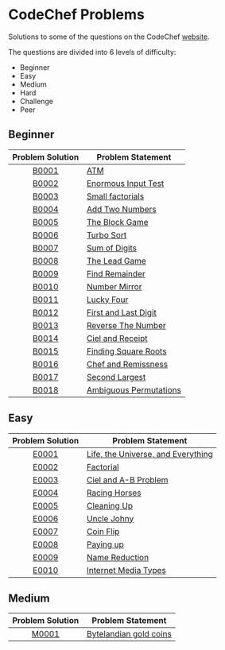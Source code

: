 # CodeChef Problems
Solutions to some of the questions on the CodeChef [website](https://www.codechef.com "CodeChef").

The questions are divided into 6 levels of difficulty:
* Beginner
* Easy
* Medium
* Hard
* Challenge
* Peer

## Beginner

|Problem Solution|Problem Statement|
|:--------------:|-----------------|
|[B0001]|[ATM]|
|[B0002]|[Enormous Input Test]|
|[B0003]|[Small factorials]|
|[B0004]|[Add Two Numbers]|
|[B0005]|[The Block Game]|
|[B0006]|[Turbo Sort]|
|[B0007]|[Sum of Digits]|
|[B0008]|[The Lead Game]|
|[B0009]|[Find Remainder]|
|[B0010]|[Number Mirror]|
|[B0011]|[Lucky Four]|
|[B0012]|[First and Last Digit]|
|[B0013]|[Reverse The Number]|
|[B0014]|[Ciel and Receipt]|
|[B0015]|[Finding Square Roots]|
|[B0016]|[Chef and Remissness]|
|[B0017]|[Second Largest]|
|[B0018]|[Ambiguous Permutations]|

## Easy

|Problem Solution|Problem Statement|
|:--------------:|-----------------|
|[E0001]|[Life, the Universe, and Everything]|
|[E0002]|[Factorial]|
|[E0003]|[Ciel and A-B Problem]|
|[E0004]|[Racing Horses]|
|[E0005]|[Cleaning Up]|
|[E0006]|[Uncle Johny]|
|[E0007]|[Coin Flip]|
|[E0008]|[Paying up]|
|[E0009]|[Name Reduction]|
|[E0010]|[Internet Media Types]|

## Medium

|Problem Solution|Problem Statement|
|:--------------:|-----------------|
|[M0001]|[Bytelandian gold coins]|

[//]: # (Beginner)

[B0001]: https://github.com/Mohammed-Shoaib/Coding-Problems/blob/master/CodeChef%20Problems/Beginner/B0001.cpp
[ATM]: https://www.codechef.com/problems/HS08TEST

[B0002]: https://github.com/Mohammed-Shoaib/Coding-Problems/blob/master/CodeChef%20Problems/Beginner/B0002.cpp
[Enormous Input Test]: https://www.codechef.com/problems/INTEST

[B0003]: https://github.com/Mohammed-Shoaib/Coding-Problems/blob/master/CodeChef%20Problems/Beginner/B0003.cpp
[Small factorials]: https://www.codechef.com/problems/FCTRL2

[B0004]: https://github.com/Mohammed-Shoaib/Coding-Problems/blob/master/CodeChef%20Problems/Beginner/B0004.cpp
[Add Two Numbers]: https://www.codechef.com/problems/FLOW001

[B0005]: https://github.com/Mohammed-Shoaib/Coding-Problems/blob/master/CodeChef%20Problems/Beginner/B0005.cpp
[The Block Game]: https://www.codechef.com/problems/PALL01

[B0006]: https://github.com/Mohammed-Shoaib/Coding-Problems/blob/master/CodeChef%20Problems/Beginner/B0006.cpp
[Turbo Sort]: https://www.codechef.com/problems/TSORT

[B0007]: https://github.com/Mohammed-Shoaib/Coding-Problems/blob/master/CodeChef%20Problems/Beginner/B0007.cpp
[Sum of Digits]: https://www.codechef.com/problems/FLOW006

[B0008]: https://github.com/Mohammed-Shoaib/Coding-Problems/blob/master/CodeChef%20Problems/Beginner/B0008.cpp
[The Lead Game]: https://www.codechef.com/problems/TLG

[B0009]: https://github.com/Mohammed-Shoaib/Coding-Problems/blob/master/CodeChef%20Problems/Beginner/B0009.cpp
[Find Remainder]: https://www.codechef.com/problems/FLOW002

[B0010]: https://github.com/Mohammed-Shoaib/Coding-Problems/blob/master/CodeChef%20Problems/Beginner/B0010.cpp
[Number Mirror]: https://www.codechef.com/problems/START01

[B0011]: https://github.com/Mohammed-Shoaib/Coding-Problems/blob/master/CodeChef%20Problems/Beginner/B0011.cpp
[Lucky Four]: https://www.codechef.com/problems/LUCKFOUR

[B0012]: https://github.com/Mohammed-Shoaib/Coding-Problems/blob/master/CodeChef%20Problems/Beginner/B0012.cpp
[First and Last Digit]: https://www.codechef.com/problems/FLOW004

[B0013]: https://github.com/Mohammed-Shoaib/Coding-Problems/blob/master/CodeChef%20Problems/Beginner/B0013.cpp
[Reverse The Number]: https://www.codechef.com/problems/FLOW007

[B0014]: https://github.com/Mohammed-Shoaib/Coding-Problems/blob/master/CodeChef%20Problems/Beginner/B0014.cpp
[Ciel and Receipt]: https://www.codechef.com/problems/CIELRCPT

[B0015]: https://github.com/Mohammed-Shoaib/Coding-Problems/blob/master/CodeChef%20Problems/Beginner/B0015.cpp
[Finding Square Roots]: https://www.codechef.com/problems/FSQRT

[B0016]: https://github.com/Mohammed-Shoaib/Coding-Problems/blob/master/CodeChef%20Problems/Beginner/B0016.cpp
[Chef and Remissness]: https://www.codechef.com/problems/REMISS

[B0017]: https://github.com/Mohammed-Shoaib/Coding-Problems/blob/master/CodeChef%20Problems/Beginner/B0017.cpp
[Second Largest]: https://www.codechef.com/problems/FLOW017

[B0018]: https://github.com/Mohammed-Shoaib/Coding-Problems/blob/master/CodeChef%20Problems/Beginner/B0018.cpp
[Ambiguous Permutations]: https://www.codechef.com/problems/PERMUT2

[//]: # (Easy)

[E0001]: https://github.com/Mohammed-Shoaib/Coding-Problems/blob/master/CodeChef%20Problems/Easy/E0001.cpp
[Life, the Universe, and Everything]: https://www.codechef.com/problems/TEST

[E0002]: https://github.com/Mohammed-Shoaib/Coding-Problems/blob/master/CodeChef%20Problems/Easy/E0002.cpp
[Factorial]: https://www.codechef.com/problems/FCTRL

[E0003]: https://github.com/Mohammed-Shoaib/Coding-Problems/blob/master/CodeChef%20Problems/Easy/E0003.cpp
[Ciel and A-B Problem]: https://www.codechef.com/problems/CIELAB

[E0004]: https://github.com/Mohammed-Shoaib/Coding-Problems/blob/master/CodeChef%20Problems/Easy/E0004.cpp
[Racing Horses]: https://www.codechef.com/problems/HORSES

[E0005]: https://github.com/Mohammed-Shoaib/Coding-Problems/blob/master/CodeChef%20Problems/Easy/E0005.cpp
[Cleaning Up]: https://www.codechef.com/problems/CLEANUP

[E0006]: https://github.com/Mohammed-Shoaib/Coding-Problems/blob/master/CodeChef%20Problems/Easy/E0006.cpp
[Uncle Johny]: https://www.codechef.com/problems/JOHNY

[E0007]: https://github.com/Mohammed-Shoaib/Coding-Problems/blob/master/CodeChef%20Problems/Easy/E0007.cpp
[Coin Flip]: https://www.codechef.com/problems/CONFLIP

[E0008]: https://github.com/Mohammed-Shoaib/Coding-Problems/blob/master/CodeChef%20Problems/Easy/E0008.cpp
[Paying up]: https://www.codechef.com/problems/MARCHA1

[E0009]: https://github.com/Mohammed-Shoaib/Coding-Problems/blob/master/CodeChef%20Problems/Easy/E0009.cpp
[Name Reduction]: https://www.codechef.com/problems/NAME1

[E0010]: https://github.com/Mohammed-Shoaib/Coding-Problems/blob/master/CodeChef%20Problems/Easy/E0010.cpp
[Internet Media Types]: https://www.codechef.com/problems/MIME2

[//]: # (Medium)

[M0001]: https://github.com/Mohammed-Shoaib/Coding-Problems/blob/master/CodeChef%20Problems/Medium/M0001.cpp
[Bytelandian gold coins]: https://www.codechef.com/problems/COINS
